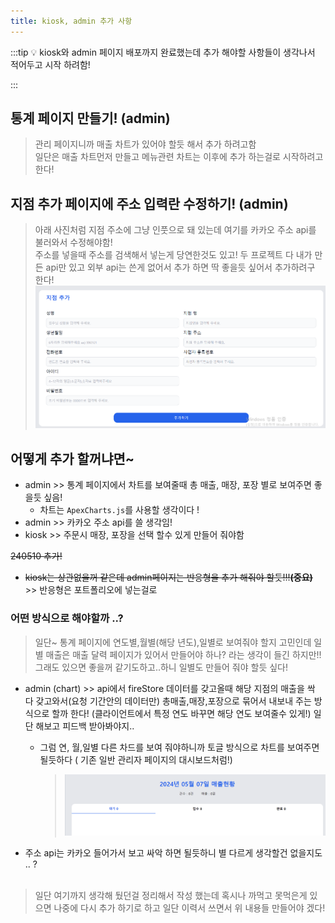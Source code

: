 ```yaml
---
title: kiosk, admin 추가 사항
---
```


:::tip 💡
kiosk와 admin 페이지 배포까지 완료했는데 추가 해야할 사항들이 생각나서 적어두고 시작 하려함!

:::

## 통계 페이지 만들기! (admin)

> 관리 페이지니까 매출 차트가 있어야 할듯 해서 추가 하려고함 <br />
> 일단은 매출 차트먼저 만들고 메뉴관련 차트는 이후에 추가 하는걸로 시작하려고한다!

## 지점 추가 페이지에 주소 입력란 수정하기! (admin)

> 아래 사진처럼 지점 주소에 그냥 인풋으로 돼 있는데 여기를 카카오 주소 api를 불러와서 수정해야함! <br />
> 주소를 넣을때 주소를 검색해서 넣는게 당연한것도 있고! 두 프로젝트 다 내가 만든 api만 있고 외부 api는 쓴게 없어서 추가 하면 딱 좋을듯 싶어서 추가하려구 한다!
> ![alt text](./img/admin1.png)

## 어떻게 추가 할꺼냐면~

- admin >> 통계 페이지에서 차트를 보여줄때 총 매출, 매장, 포장 별로 보여주면 좋을듯 싶음!
  - 차트는 `ApexCharts.js`를 사용할 생각이다 !
- admin >> 카카오 주소 api를 쓸 생각임!
- kiosk >> 주문시 매장, 포장을 선택 할수 있게 만들어 줘야함

~~240510 추가!~~

- ~~kiosk는 상관없을꺼 같은데 admin페이지는 반응형을 추가 해줘야 할듯!!!**(중요)**~~ >> 반응형은 포트폴리오에 넣는걸로

### 어떤 방식으로 해야할까 ..?

> 일단~ 통계 페이지에 연도별,월별(해당 년도),일별로 보여줘야 할지 고민인데 일별 매출은 매출 달력 페이지가 있어서 만들어야 하나? 라는 생각이 들긴 하지만!! 그래도 있으면 좋을꺼 같기도하고..하니 일별도 만들어 줘야 할듯 싶다!

- admin (chart) >> api에서 fireStore 데이터를 갖고올때 해당 지점의 매출을 싹 다 갖고와서(요청 기간안의 데이터만) 총매출,매장,포장으로 묶어서 내보내 주는 방식으로 할까 한다! (클라이언트에서 특정 연도 바꾸면 해당 연도 보여줄수 있게!) 일단 해보고 피드백 받아봐야지..

  - 그럼 연, 월,일별 다른 차드를 보여 줘야하니까 토글 방식으로 차트를 보여주면 될듯하다 ( 기존 일반 관리자 페이지의 대시보드처럼!)
    > ![alt text](./img/admin2.png)

- 주소 api는 카카오 들어가서 보고 싸악 하면 될듯하니 별 다르게 생각할건 없을지도 .. ?
  <br />
  <br />

> 일단 여기까지 생각해 뒀던걸 정리해서 작성 했는데 혹시나 까먹고 못먹은게 있으면 나중에 다시 추가 하기로 하고 일단 이력서 쓰면서 위 내용들 만들어야 겠다!
